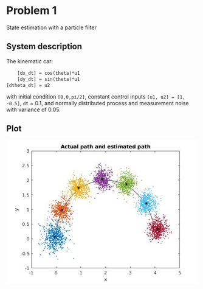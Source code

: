 # Problem 1
State estimation with a particle filter

## System description
The kinematic car:
```
    [dx_dt] = cos(theta)*u1
    [dy_dt] = sin(theta)*u1
[dtheta_dt] = u2
```
with initial condition `[0,0,pi/2]`, constant control inputs `[u1, u2] = [1, -0.5]`, `dt` = 0.1, and normally distributed process and measurement noise with variance of 0.05.

## Plot

![comparison](pf_act_est.jpg)
